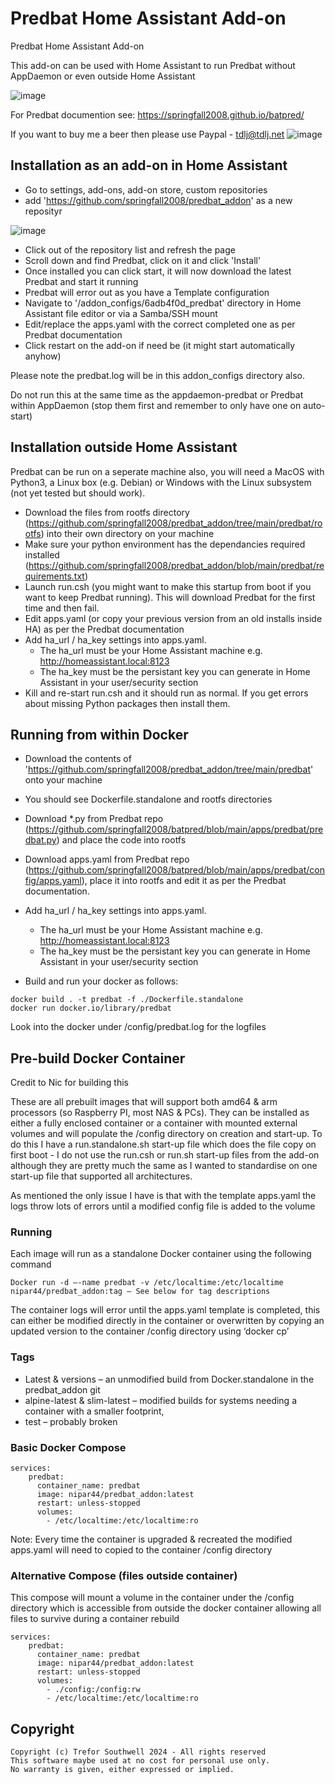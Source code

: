 #  Predbat Home Assistant Add-on
Predbat Home Assistant Add-on

This add-on can be used with Home Assistant to run Predbat without AppDaemon or even outside Home Assistant 

![image](https://github.com/springfall2008/predbat_addon/assets/48591903/50580da1-5110-4711-b740-1c14cc103835)

For Predbat documention see: https://springfall2008.github.io/batpred/

If you want to buy me a beer then please use Paypal - [tdlj@tdlj.net](mailto:tdlj@tdlj.net)
![image](https://github.com/springfall2008/batpred/assets/48591903/b3a533ef-0862-4e0b-b272-30e254f58467)

## Installation as an add-on in Home Assistant

* Go to settings, add-ons, add-on store, custom repositories
* add 'https://github.com/springfall2008/predbat_addon' as a new reposityr

![image](https://github.com/springfall2008/predbat_addon/assets/48591903/7eb18076-888b-4ea5-844b-cfa93157b759)

* Click out of the repository list and refresh the page
* Scroll down and find Predbat, click on it and click 'Install'
* Once installed you can click start, it will now download the latest Predbat and start it running
* Predbat will error out as you have a Template configuration
* Navigate to '/addon_configs/6adb4f0d_predbat' directory in Home Assistant file editor or via a Samba/SSH mount
* Edit/replace the apps.yaml with the correct completed one as per Predbat documentation
* Click restart on the add-on if need be (it might start automatically anyhow)

Please note the predbat.log will be in this addon_configs directory also.

Do not run this at the same time as the appdaemon-predbat or Predbat within AppDaemon (stop them first and remember to only have one on auto-start)

## Installation outside Home Assistant

Predbat can be run on a seperate machine also, you will need a MacOS with Python3, a Linux box (e.g. Debian) or Windows with the Linux subsystem (not yet tested but should work).

* Download the files from rootfs directory (https://github.com/springfall2008/predbat_addon/tree/main/predbat/rootfs) into their own directory on your machine
* Make sure your python environment has the dependancies required installed (https://github.com/springfall2008/predbat_addon/blob/main/predbat/requirements.txt)
* Launch run.csh (you might want to make this startup from boot if you want to keep Predbat running). This will download Predbat for the first time and then fail.
* Edit apps.yaml (or copy your previous version from an old installs inside HA) as per the Predbat documentation
* Add ha_url / ha_key settings into apps.yaml.
  * The ha_url must be your Home Assistant machine e.g. http://homeassistant.local:8123
  * The ha_key must be the persistant key you can generate in Home Assistant in your user/security section
* Kill and re-start run.csh and it should run as normal. If you get errors about missing Python packages then install them. 

## Running from within Docker

* Download the contents of 'https://github.com/springfall2008/predbat_addon/tree/main/predbat' onto your machine
* You should see Dockerfile.standalone and rootfs directories
* Download *.py from Predbat repo (https://github.com/springfall2008/batpred/blob/main/apps/predbat/predbat.py) and place the code into rootfs
* Download apps.yaml from Predbat repo (https://github.com/springfall2008/batpred/blob/main/apps/predbat/config/apps.yaml), place it into rootfs and edit it as per the Predbat documentation.
* Add ha_url / ha_key settings into apps.yaml.
  * The ha_url must be your Home Assistant machine e.g. http://homeassistant.local:8123
  * The ha_key must be the persistant key you can generate in Home Assistant in your user/security section

* Build and run your docker as follows:

```
docker build . -t predbat -f ./Dockerfile.standalone
docker run docker.io/library/predbat
```

Look into the docker under /config/predbat.log for the logfiles

## Pre-build Docker Container

Credit to Nic for building this

These are all prebuilt images that will support both amd64 & arm processors (so Raspberry PI, most NAS & PCs). They can be installed as either a fully enclosed container or a container with mounted external volumes and will populate the /config directory on creation and start-up. To do this I have a run.standalone.sh start-up file which does the file copy on first boot - I do not use the run.csh or run.sh start-up files from the add-on although they are pretty much the same as I wanted to standardise on one start-up file that supported all architectures.

As mentioned the only issue I have is that with the template apps.yaml the logs throw lots of errors until a modified config file is added to the volume

### Running

Each image will run as a standalone Docker container using the following command

```
Docker run -d –-name predbat -v /etc/localtime:/etc/localtime nipar44/predbat_addon:tag – See below for tag descriptions
```

The container logs will error until the apps.yaml template is completed, this can either be modified directly in the container or overwritten by copying an updated version to the container /config directory using ‘docker cp’

### Tags

* Latest & versions – an unmodified build from Docker.standalone in the predbat_addon git
* alpine-latest & slim-latest – modified builds for systems needing a container with a smaller footprint,
* test – probably broken

### Basic Docker Compose

```
services:
    predbat:
      container_name: predbat
      image: nipar44/predbat_addon:latest
      restart: unless-stopped
      volumes:
        - /etc/localtime:/etc/localtime:ro
```

Note: Every time the container is upgraded & recreated the modified apps.yaml will need to copied to the container /config directory

### Alternative Compose (files outside container)

This compose will mount a volume in the container under the /config directory which is accessible from outside the docker container allowing all files to survive during a container rebuild

```
services:
    predbat:
      container_name: predbat
      image: nipar44/predbat_addon:latest
      restart: unless-stopped
      volumes:
        - ./config:/config:rw 
        - /etc/localtime:/etc/localtime:ro
```

## Copyright

```text
Copyright (c) Trefor Southwell 2024 - All rights reserved
This software maybe used at no cost for personal use only.
No warranty is given, either expressed or implied.
```

